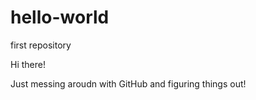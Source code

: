 # hello-world
first repository

Hi there!

Just messing aroudn with GitHub and figuring things out!
